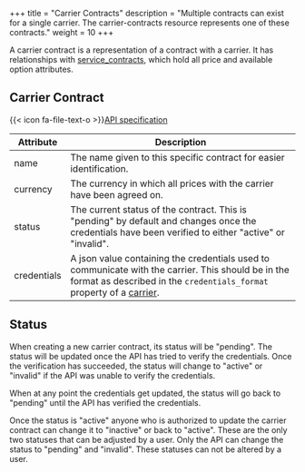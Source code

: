 +++
title = "Carrier Contracts"
description = "Multiple contracts can exist for a single carrier. The carrier-contracts resource represents one of these contracts."
weight = 10
+++

A carrier contract is a representation of a contract with a carrier. It has relationships with [service_contracts](/api/resources/carrier-contracts/), which hold all price and available option attributes.

## Carrier Contract

{{< icon fa-file-text-o >}}[API specification](https://docs.myparcel.com/api-specification#/CarrierContracts)

Attribute   | Description
----------- | -----------
name        | The name given to this specific contract for easier identification.
currency    | The currency in which all prices with the carrier have been agreed on.
status      | The current status of the contract. This is "pending" by default and changes once the credentials have been verified to either "active" or "invalid".
credentials | A json value containing the credentials used to communicate with the carrier. This should be in the format as described in the `credentials_format` property of a [carrier](/api/resources/carriers).

## Status

When creating a new carrier contract, its status will be "pending". The status will be updated once the API has tried to verify the credentials. Once the verification has succeeded, the status will change to "active" or "invalid" if the API was unable to verify the credentials.

When at any point the credentials get updated, the status will go back to "pending" until the API has verified the credentials.

Once the status is "active" anyone who is authorized to update the carrier contract can change it to "inactive" or back to "active". These are the only two statuses that can be adjusted by a user. Only the API can change the status to "pending" and "invalid". These statuses can not be altered by a user.
